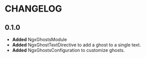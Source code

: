 # CHANGELOG

## 0.1.0

- **Added** NgxGhostsModule
- **Added** NgxGhostTextDirective to add a ghost to a single text.
- **Added** NgxGhostsConfiguration to customize ghosts.
